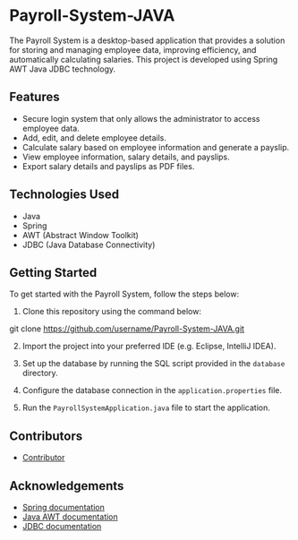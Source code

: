 # Payroll-System-JAVA

The Payroll System is a desktop-based application that provides a solution for storing and managing employee data, improving efficiency, and automatically calculating salaries. This project is developed using Spring AWT Java JDBC technology. 

## Features

- Secure login system that only allows the administrator to access employee data.
- Add, edit, and delete employee details.
- Calculate salary based on employee information and generate a payslip.
- View employee information, salary details, and payslips.
- Export salary details and payslips as PDF files.

## Technologies Used

- Java
- Spring
- AWT (Abstract Window Toolkit)
- JDBC (Java Database Connectivity)

## Getting Started

To get started with the Payroll System, follow the steps below:

1. Clone this repository using the command below:

git clone https://github.com/username/Payroll-System-JAVA.git


2. Import the project into your preferred IDE (e.g. Eclipse, IntelliJ IDEA).

3. Set up the database by running the SQL script provided in the `database` directory.

4. Configure the database connection in the `application.properties` file.

5. Run the `PayrollSystemApplication.java` file to start the application.

## Contributors

- [Contributor](https://github.com/sahiljagtap08)

## Acknowledgements

- [Spring documentation](https://spring.io/docs)
- [Java AWT documentation](https://docs.oracle.com/javase/7/docs/api/java/awt/package-summary.html)
- [JDBC documentation](https://docs.oracle.com/javase/7/docs/api/java/sql/package-summary.html)
